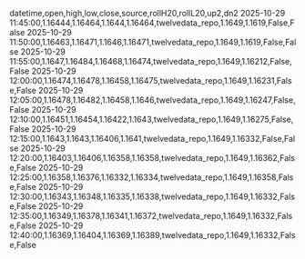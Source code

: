 datetime,open,high,low,close,source,rollH20,rollL20,up2,dn2
2025-10-29 11:45:00,1.16444,1.16464,1.1644,1.16464,twelvedata_repo,1.1649,1.1619,False,False
2025-10-29 11:50:00,1.16463,1.16471,1.1646,1.16471,twelvedata_repo,1.1649,1.1619,False,False
2025-10-29 11:55:00,1.1647,1.16484,1.16468,1.16474,twelvedata_repo,1.1649,1.16212,False,False
2025-10-29 12:00:00,1.16474,1.16478,1.16458,1.16475,twelvedata_repo,1.1649,1.16231,False,False
2025-10-29 12:05:00,1.16478,1.16482,1.16458,1.1646,twelvedata_repo,1.1649,1.16247,False,False
2025-10-29 12:10:00,1.16451,1.16454,1.16422,1.1643,twelvedata_repo,1.1649,1.16275,False,False
2025-10-29 12:15:00,1.1643,1.1643,1.16406,1.1641,twelvedata_repo,1.1649,1.16332,False,False
2025-10-29 12:20:00,1.16403,1.16406,1.16358,1.16358,twelvedata_repo,1.1649,1.16362,False,False
2025-10-29 12:25:00,1.16358,1.16376,1.16332,1.16334,twelvedata_repo,1.1649,1.16358,False,False
2025-10-29 12:30:00,1.16343,1.16348,1.16335,1.16338,twelvedata_repo,1.1649,1.16332,False,False
2025-10-29 12:35:00,1.16349,1.16378,1.16341,1.16372,twelvedata_repo,1.1649,1.16332,False,False
2025-10-29 12:40:00,1.16369,1.16404,1.16369,1.16389,twelvedata_repo,1.1649,1.16332,False,False
